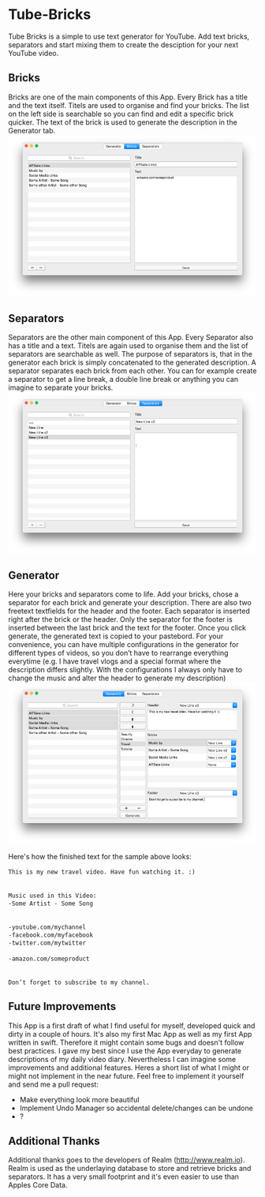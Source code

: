# Tube-Bricks
Tube Bricks is a simple to use text generator for YouTube. Add text bricks, separators and start mixing them to create the desciption for your next YouTube video.

## Bricks
Bricks are one of the main components of this App. Every Brick has a title and the text itself. Titels are used to organise and find your bricks. The list on the left side is searchable so you can find and edit a specific brick quicker. The text of the brick is used to generate the description in the Generator tab.
![alt tag](https://github.com/xxtesaxx/Tube-Bricks/blob/master/Screenshots/BricksTab.png)

## Separators
Separators are the other main component of this App. Every Separator also has a title and a text. Titels are again used to organise them and the list of separators are searchable as well. The purpose of separators is, that in the generator each brick is simply concatenated to the generated description. A separator separates each brick from each other. You can for example create a separator to get a line break, a double line break or anything you can imagine to separate your bricks.
![alt tag](https://github.com/xxtesaxx/Tube-Bricks/blob/master/Screenshots/SeparatorsTab.png)

## Generator
Here your bricks and separators come to life. Add your bricks, chose a separator for each brick and generate your description. There are also two freetext textfields for the header and the footer. Each separator is inserted right after the brick or the header. Only the separator for the footer is inserted between the last brick and the text for the footer. Once you click generate, the generated text is copied to your pastebord. For your convenience, you can have multiple configurations in the generator for different types of videos, so you don’t have to rearrange everything everytime (e.g. I have travel vlogs and a special format where the description differs slightly. With the configurations I always only have to change the music and alter the header to generate my description)
![alt tag](https://github.com/xxtesaxx/Tube-Bricks/blob/master/Screenshots/GeneratorTab.png)

Here's how the finished text for the sample above looks:
```
This is my new travel video. Have fun watching it. :) 


Music used in this Video:
-Some Artist - Some Song


-youtube.com/mychannel
-facebook.com/myfacebook
-twitter.com/mytwitter

-amazon.com/someproduct


Don’t forget to subscribe to my channel. 
```

## Future Improvements
This App is a first draft of what I find useful for myself, developed quick and dirty in a couple of hours. It's also my first Mac App as well as my first App written in swift. Therefore it might contain some bugs and doesn't follow best practices. I gave my best since I use the App everyday to generate descriptions of my daily video diary. Nevertheless I can imagine some improvements and additional features. Heres a short list of what I might or might not implement in the near future. Feel free to implement it yourself and send me a pull request:
* Make everything look more beautiful
* Implement Undo Manager so accidental delete/changes can be undone
* ?

## Additional Thanks
Additional thanks goes to the developers of Realm (http://www.realm.io). Realm is used as the underlaying database to store and retrieve bricks and separators. It has a very small footprint and it's even easier to use than Apples Core Data.
